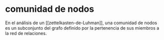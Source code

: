 # comunidad de nodos
En el análisis de un [[zettelkasten-de-Luhman]], una comunidad de nodos es un subconjunto del grafo definido por la pertenencia de sus miembros a la red de relaciones.

<!-- falta extender esta definición, seguir la explicación que se usa en el plugin de obsidian 'graph analysis' -->